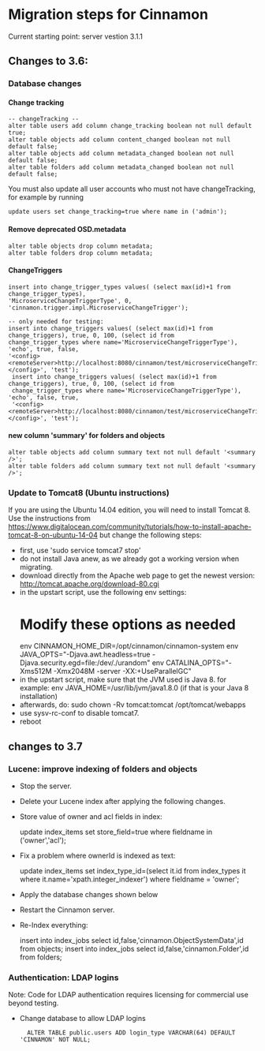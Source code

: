 # Migration steps for Cinnamon

Current starting point: server vestion 3.1.1

## Changes to 3.6:

### Database changes

#### Change tracking

    -- changeTracking --
    alter table users add column change_tracking boolean not null default true;
    alter table objects add column content_changed boolean not null default false;
    alter table objects add column metadata_changed boolean not null default false;
    alter table folders add column metadata_changed boolean not null default false;
    
You must also update all user accounts who must not have changeTracking, for example by running

    update users set change_tracking=true where name in ('admin'); 

#### Remove deprecated OSD.metadata
 
    alter table objects drop column metadata;
    alter table folders drop column metadata;

#### ChangeTriggers
    
    insert into change_trigger_types values( (select max(id)+1 from change_trigger_types),
    'MicroserviceChangeTriggerType', 0, 'cinnamon.trigger.impl.MicroserviceChangeTrigger');

    -- only needed for testing:
    insert into change_triggers values( (select max(id)+1 from change_triggers), true, 0, 100, (select id from 
    change_trigger_types where name='MicroserviceChangeTriggerType'), 'echo', true, false, 
    '<config><remoteServer>http://localhost:8080/cinnamon/test/microserviceChangeTriggerPreRequestTest</remoteServer></config>', 'test');    
     insert into change_triggers values( (select max(id)+1 from change_triggers), true, 0, 100, (select id from 
     change_trigger_types where name='MicroserviceChangeTriggerType'), 'echo', false, true, 
     '<config><remoteServer>http://localhost:8080/cinnamon/test/microserviceChangeTriggerPostRequestTest</remoteServer></config>', 'test');


#### new column 'summary' for folders and objects

    alter table objects add column summary text not null default '<summary />';
    alter table folders add column summary text not null default '<summary />';

### Update to Tomcat8 (Ubuntu instructions)
 
If you are using the Ubuntu 14.04 edition, you will need to install Tomcat 8. 
Use the instructions from 
https://www.digitalocean.com/community/tutorials/how-to-install-apache-tomcat-8-on-ubuntu-14-04
but change the following steps:

* first, use 'sudo service tomcat7 stop'
* do not install Java anew, as we already got a working version when migrating.
* download directly from the Apache web page to get the newest version:
    http://tomcat.apache.org/download-80.cgi
* in the upstart script, use the following env settings:
  # Modify these options as needed                                                                                                                                                                                                                                               
  env CINNAMON_HOME_DIR=/opt/cinnamon/cinnamon-system
  env JAVA_OPTS="-Djava.awt.headless=true -Djava.security.egd=file:/dev/./urandom"
  env CATALINA_OPTS="-Xms512M -Xmx2048M -server -XX:+UseParallelGC"
* in the upstart script, make sure that the JVM used is Java 8.
  for example: env JAVA_HOME=/usr/lib/jvm/java1.8.0 (if that is your Java 8 installation)
* afterwards, do: sudo chown -Rv tomcat:tomcat /opt/tomcat/webapps
* use sysv-rc-conf to disable tomcat7.
* reboot

## changes to 3.7

### Lucene: improve indexing of folders and objects

* Stop the server.
* Delete your Lucene index after applying the following changes.
* Store value of owner and acl fields in index:
 
    update index_items set store_field=true where fieldname in ('owner','acl');

* Fix a problem where ownerId is indexed as text:

    update index_items set index_type_id=(select it.id from index_types it where it.name='xpath.integer_indexer') where fieldname = 'owner';
    
* Apply the database changes shown below
* Restart the Cinnamon server.
* Re-Index everything: 

    insert into index_jobs select id,false,'cinnamon.ObjectSystemData',id from objects;
    insert into index_jobs select id,false,'cinnamon.Folder',id from folders;
    
### Authentication: LDAP logins

Note: Code for LDAP authentication requires licensing for commercial use beyond testing.

* Change database to allow LDAP logins
    
        ALTER TABLE public.users ADD login_type VARCHAR(64) DEFAULT 'CINNAMON' NOT NULL;

